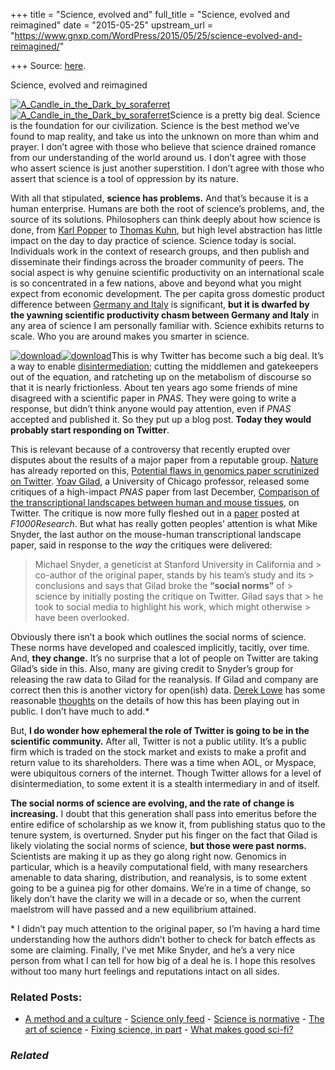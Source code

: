 +++
title = "Science, evolved and"
full_title = "Science, evolved and reimagined"
date = "2015-05-25"
upstream_url = "https://www.gnxp.com/WordPress/2015/05/25/science-evolved-and-reimagined/"

+++
Source: [here](https://www.gnxp.com/WordPress/2015/05/25/science-evolved-and-reimagined/).

Science, evolved and reimagined

[![A_Candle_in_the_Dark_by_soraferret](https://i0.wp.com/www.unz.com/wp-content/uploads/2015/05/A_Candle_in_the_Dark_by_soraferret-300x200.jpg?resize=300%2C200)![A_Candle_in_the_Dark_by_soraferret](https://i0.wp.com/www.unz.com/wp-content/uploads/2015/05/A_Candle_in_the_Dark_by_soraferret-300x200.jpg?resize=300%2C200)](https://www.amazon.com/exec/obidos/ASIN/B004W0I00Q/geneexpressio-20)Science is a pretty big deal. Science is the foundation for our civilization. Science is the best method we’ve found to map reality, and take us into the unknown on more than whim and prayer. I don’t agree with those who believe that science drained romance from our understanding of the world around us. I don’t agree with those who assert science is just another superstition. I don’t agree with those who assert that science is a tool of oppression by its nature.

With all that stipulated, **science has problems.** And that’s because it is a human enterprise. Humans are both the root of science’s problems, and, the source of its solutions. Philosophers can think deeply about how science is done, from [Karl Popper](https://www.amazon.com/exec/obidos/ASIN/B000OT7WLC/geneexpressio-20) to [Thomas Kuhn](https://www.amazon.com/exec/obidos/ASIN/B007USH7J2/geneexpressio-20), but high level abstraction has little impact on the day to day practice of science. Science today is social. Individuals work in the context of research groups, and then publish and disseminate their findings across the broader community of peers. The social aspect is why genuine scientific productivity on an international scale is so concentrated in a few nations, above and beyond what you might expect from economic development. The per capita gross domestic product difference between [Germany and Italy](https://www.google.com/publicdata/explore?ds=d5bncppjof8f9_&ctype=l&strail=false&bcs=d&nselm=h&ahttp://www.nytimes.com/column/richard-a-friedman?action=click&contentCollection=Opinion&module=Byline&region=Header&pgtype=articlemp;met_y=ny_gdp_pcap_pp_kd&scale_y=lin&ind_y=false&rdim=country&idim=country:DEU:ITA&ifdim=country&ind=false&icfg&iconSize=0.5) is significant, **but it is dwarfed by the yawning scientific productivity chasm between Germany and Italy** in any area of science I am personally familiar with. Science exhibits returns to scale. Who you are around makes you smarter in science.

[![download](https://i0.wp.com/www.unz.com/wp-content/uploads/2015/05/download.png?resize=151%2C122)![download](https://i0.wp.com/www.unz.com/wp-content/uploads/2015/05/download.png?resize=151%2C122)](https://twitter.com/razibkhan)This is why Twitter has become such a big deal. It’s a way to enable [disintermediation](https://en.wikipedia.org/wiki/Disintermediation); cutting the middlemen and gatekeepers out of the equation, and ratcheting up on the metabolism of discourse so that it is nearly frictionless. About ten years ago some friends of mine disagreed with a scientific paper in *PNAS*. They were going to write a response, but didn’t think anyone would pay attention, even if *PNAS* accepted and published it. So they put up a blog post. **Today they would probably start responding on Twitter**.

This is relevant because of a controversy that recently erupted over disputes about the results of a major paper from a reputable group. [Nature](http://www.nature.com/news/potential-flaws-in-genomics-paper-scrutinized-on-twitter-1.17591) has already reported on this, [Potential flaws in genomics paper scrutinized on Twitter](http://www.nature.com/news/potential-flaws-in-genomics-paper-scrutinized-on-twitter-1.17591). [Yoav Gilad](https://twitter.com/Y_Gilad), a University of Chicago professor, released some critiques of a high-impact *PNAS* paper from last December, [Comparison of the transcriptional landscapes between human and mouse tissues](http://www.pnas.org/content/111/48/17224.abstract), on Twitter. The critique is now more fully fleshed out in a [paper](http://f1000research.com/articles/4-121/v1) posted at *F1000Research*. But what has really gotten peoples’ attention is what Mike Snyder, the last author on the mouse-human transcriptional landscape paper, said in response to the *way* the critiques were delivered:

> Michael Snyder, a geneticist at Stanford University in California and > co-author of the original paper, stands by his team’s study and its > conclusions and says that Gilad broke the **“social norms”** of > science by initially posting the critique on Twitter. Gilad says that > he took to social media to highlight his work, which might otherwise > have been overlooked.

Obviously there isn’t a book which outlines the social norms of science. These norms have developed and coalesced implicitly, tacitly, over time. And, **they change.** It’s no surprise that a lot of people on Twitter are taking Gilad’s side in this. Also, many are giving credit to Snyder’s group for releasing the raw data to Gilad for the reanalysis. If Gilad and company are correct then this is another victory for open(ish) data. [Derek Lowe](http://pipeline.corante.com/archives/2015/05/21/guess_what_your_peers_are_already_reviewing_you.php) has some reasonable [thoughts](http://pipeline.corante.com/archives/2015/05/21/guess_what_your_peers_are_already_reviewing_you.php) on the details of how this has been playing out in public. I don’t have much to add.\*

But, **I do wonder how ephemeral the role of Twitter is going to be in the scientific community.** After all, Twitter is not a public utility. It’s a public firm which is traded on the stock market and exists to make a profit and return value to its shareholders. There was a time when AOL, or Myspace, were ubiquitous corners of the internet. Though Twitter allows for a level of disintermediation, to some extent it is a stealth intermediary in and of itself.

**The social norms of science are evolving, and the rate of change is increasing.** I doubt that this generation shall pass into emeritus before the entire edifice of scholarship as we know it, from publishing status quo to the tenure system, is overturned. Snyder put his finger on the fact that Gilad is likely violating the social norms of science, **but those were past norms.** Scientists are making it up as they go along right now. Genomics in particular, which is a heavily computational field, with many researchers amenable to data sharing, distribution, and reanalysis, is to some extent going to be a guinea pig for other domains. We’re in a time of change, so likely don’t have the clarity we will in a decade or so, when the current maelstrom will have passed and a new equilibrium attained.

\* I didn’t pay much attention to the original paper, so I’m having a hard time understanding how the authors didn’t bother to check for batch effects as some are claiming. Finally, I’ve met Mike Snyder, and he’s a very nice person from what I can tell for how big of a deal he is. I hope this resolves without too many hurt feelings and reputations intact on all sides.

### Related Posts:

- [A method and a
  culture](https://www.gnxp.com/WordPress/2006/03/22/a-method-and-a-culture/) - [Science only
  feed](https://www.gnxp.com/WordPress/2010/04/15/science-only-feed/) - [Science is
  normative](https://www.gnxp.com/WordPress/2008/09/04/science-is-normative/) - [The art of
  science](https://www.gnxp.com/WordPress/2012/08/14/the-art-of-science/) - [Fixing science, in
  part](https://www.gnxp.com/WordPress/2011/05/19/fixing-science-in-part/) - [What makes good
  sci-fi?](https://www.gnxp.com/WordPress/2007/08/07/what-makes-good-sci-fi/)

### *Related*

[](https://www.addtoany.com/add_to/facebook?linkurl=https%3A%2F%2Fwww.gnxp.com%2FWordPress%2F2015%2F05%2F25%2Fscience-evolved-and-reimagined%2F&linkname=Science%2C%20evolved%20and%20reimagined "Facebook")[](https://www.addtoany.com/add_to/twitter?linkurl=https%3A%2F%2Fwww.gnxp.com%2FWordPress%2F2015%2F05%2F25%2Fscience-evolved-and-reimagined%2F&linkname=Science%2C%20evolved%20and%20reimagined "Twitter")[](https://www.addtoany.com/add_to/email?linkurl=https%3A%2F%2Fwww.gnxp.com%2FWordPress%2F2015%2F05%2F25%2Fscience-evolved-and-reimagined%2F&linkname=Science%2C%20evolved%20and%20reimagined "Email")[](https://www.addtoany.com/share)
